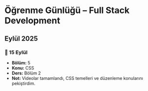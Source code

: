 # Öğrenme Günlüğü – Full Stack Development

## Eylül 2025

### 📅 15 Eylül
- **Bölüm:** 5  
- **Konu:** CSS  
- **Ders:** Bölüm 2  
- **Not:** Videolar tamamlandı, CSS temelleri ve düzenleme konularını pekiştirdim.
